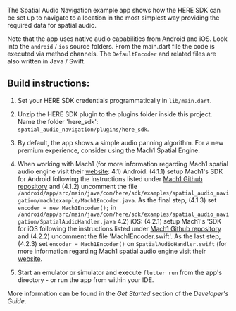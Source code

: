 The Spatial Audio Navigation example app shows how the HERE SDK can be set up to navigate to a location in the most simplest way providing the required data for spatial audio.

Note that the app uses native audio capabilities from Android and iOS. Look into the `android` / `ios` source folders. From the main.dart file the code is executed via method channels.
The `DefaultEncoder` and related files are also written in Java / Swift.

Build instructions:
-------------------

1) Set your HERE SDK credentials programmatically in `lib/main.dart`.

2) Unzip the HERE SDK plugin to the plugins folder inside this project. Name the folder 'here_sdk': `spatial_audio_navigation/plugins/here_sdk`.
3) By default, the app shows a simple audio panning algorithm. For a new premium experience, consider using the Mach1 Spatial Engine. 
4) When working with Mach1 (for more information regarding Mach1 spatial audio engine visit their [website](https://www.mach1.tech/developers): 
    4.1) Android: (4.1.1) setup Mach1's SDK for Android following the instructions listed under [Mach1 Github repository](https://github.com/Mach1Studios/JitPack-Mach1SpatialAPI) and (4.1.2) uncomment the file `/android/app/src/main/java/com/here/sdk/examples/spatial_audio_navigation/mach1example/Mach1Encoder.java`. As the final step, (4.1.3) set `encoder = new Mach1Encoder();` in  `/android/app/src/main/java/com/here/sdk/examples/spatial_audio_navigation/SpatialAudioHandler.java` 
    4.2) iOS: (4.2.1) setup Mach1's 'SDK for iOS following the instructions listed under [Mach1 Github repository](https://github.com/Mach1Studios/Pod-Mach1SpatialAPI) and (4.2.2) uncomment the file 'Mach1Encoder.swift'. As the last step, (4.2.3) set `encoder = Mach1Encoder()` on `SpatialAudioHandler.swift` (for more information regarding Mach1 spatial audio engine visit their [website](https://www.mach1.tech/developers).
5) Start an emulator or simulator and execute `flutter run` from the app's directory - or run the app from within your IDE.

More information can be found in the _Get Started_ section of the _Developer's Guide_.
